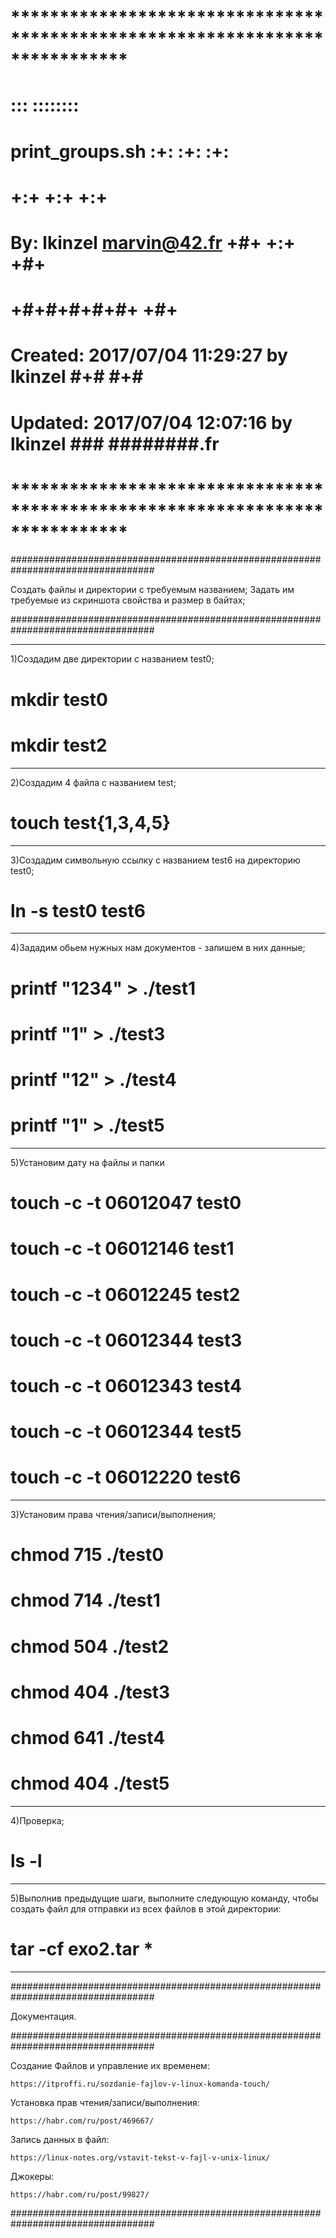 # **************************************************************************** #
#                                                                              #
#                                                         :::      ::::::::    #
#    print_groups.sh                                    :+:      :+:    :+:    #
#                                                     +:+ +:+         +:+      #
#    By: lkinzel <marvin@42.fr>                     +#+  +:+       +#+         #
#                                                 +#+#+#+#+#+   +#+            #
#    Created: 2017/07/04 11:29:27 by lkinzel           #+#    #+#              #
#    Updated: 2017/07/04 12:07:16 by lkinzel          ###   ########.fr        #
#                                                                              #
# **************************************************************************** #

##################################################################################

Создать файлы и директории с требуемым названием;
Задать им требуемые из скриншота свойства и размер в байтах;

##################################################################################

_________________________________________________________________________________

1)Создадим две директории с названием test0;

# mkdir  test0

# mkdir  test2

_________________________________________________________________________________


2)Создадим 4 файла с названием test;

# touch test{1,3,4,5}

_________________________________________________________________________________

3)Создадим символьную ссылку с названием test6 на директорию test0;

# ln -s test0 test6

_________________________________________________________________________________

4)Зададим обьем нужных нам документов - запишем в них данные;

# printf "1234" > ./test1

# printf "1" > ./test3

# printf "12" > ./test4

# printf "1" > ./test5


_________________________________________________________________________________

5)Установим дату на файлы и папки

# touch -c -t 06012047  test0

# touch -c -t 06012146  test1

# touch -c -t 06012245  test2

# touch -c -t 06012344  test3

# touch -c -t 06012343  test4

# touch -c -t 06012344  test5

# touch -c -t 06012220  test6



_________________________________________________________________________________

3)Установим права чтения/записи/выполнения; 

# chmod 715 ./test0

# chmod 714 ./test1

# chmod 504 ./test2

# chmod 404 ./test3

# chmod 641 ./test4

# chmod 404 ./test5

_________________________________________________________________________________

4)Проверка;

# ls -l
_________________________________________________________________________________

5)Выполнив предыдущие шаги, выполните следующую команду, чтобы создать
файл для отправки из всех файлов в этой директории: 

# tar -cf exo2.tar *
_________________________________________________________________________________

##################################################################################

Документация.

##################################################################################

Создание Файлов и управление их временем:

	https://itproffi.ru/sozdanie-fajlov-v-linux-komanda-touch/

Установка прав чтения/записи/выполнения:

	https://habr.com/ru/post/469667/

Запись данных в файл:

	https://linux-notes.org/vstavit-tekst-v-fajl-v-unix-linux/

Джокеры:

	https://habr.com/ru/post/99827/

##################################################################################
